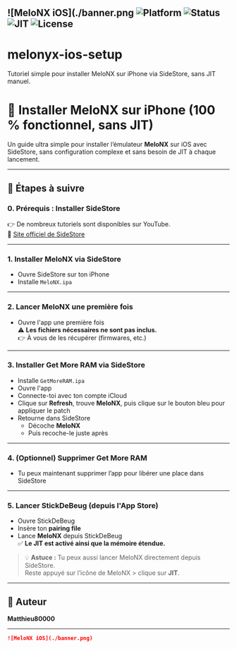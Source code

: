 ![MeloNX iOS](./banner.png
![Platform](https://img.shields.io/badge/platform-iOS-blue)
![Status](https://img.shields.io/badge/status-tested-green)
![JIT](https://img.shields.io/badge/JIT-compatible-brightgreen)
![License](https://img.shields.io/badge/license-MIT-lightgrey)
---
# melonyx-ios-setup
Tutoriel simple pour installer MeloNX sur iPhone via SideStore, sans JIT manuel.
# 📱 Installer MeloNX sur iPhone (100 % fonctionnel, sans JIT)

Un guide ultra simple pour installer l’émulateur **MeloNX** sur iOS avec SideStore, sans configuration complexe et sans besoin de JIT à chaque lancement.

---

## 🔧 Étapes à suivre

### 0. Prérequis : Installer SideStore  
👉 De nombreux tutoriels sont disponibles sur YouTube.  
🔗 [Site officiel de SideStore](https://sideloaded.store)

---

### 1. Installer MeloNX via SideStore  
- Ouvre SideStore sur ton iPhone  
- Installe `MeloNX.ipa`

---

### 2. Lancer MeloNX une première fois  
- Ouvre l'app une première fois  
⚠️ **Les fichiers nécessaires ne sont pas inclus.**  
👉 À vous de les récupérer (firmwares, etc.)

---

### 3. Installer **Get More RAM** via SideStore  
- Installe `GetMoreRAM.ipa`  
- Ouvre l'app  
- Connecte-toi avec ton compte iCloud  
- Clique sur **Refresh**, trouve **MeloNX**, puis clique sur le bouton bleu pour appliquer le patch  
- Retourne dans SideStore  
  - Décoche **MeloNX**
  - Puis recoche-le juste après

---

### 4. (Optionnel) Supprimer Get More RAM  
- Tu peux maintenant supprimer l’app pour libérer une place dans SideStore

---

### 5. Lancer StickDeBeug (depuis l'App Store)  
- Ouvre StickDeBeug  
- Insère ton **pairing file**  
- Lance **MeloNX** depuis StickDeBeug  
✅ **Le JIT est activé ainsi que la mémoire étendue.**

> 💡 **Astuce :** Tu peux aussi lancer MeloNX directement depuis SideStore.  
> Reste appuyé sur l’icône de MeloNX > clique sur **JIT**.

---

## 👤 Auteur  
**Matthieu80000**

---

```md
![MeloNX iOS](./banner.png)